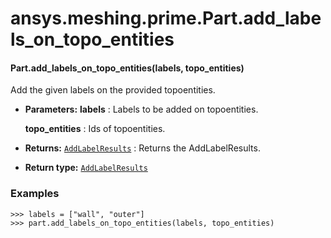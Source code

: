 # ansys.meshing.prime.Part.add_labels_on_topo_entities



#### Part.add_labels_on_topo_entities(labels, topo_entities)

Add the given labels on the provided topoentities.

* **Parameters:**
  **labels**
  : Labels to be added on topoentities.

  **topo_entities**
  : Ids of topoentities.
* **Returns:**
  [`AddLabelResults`](ansys.meshing.prime.AddLabelResults.md#ansys.meshing.prime.AddLabelResults)
  : Returns the AddLabelResults.
* **Return type:**
  [`AddLabelResults`](ansys.meshing.prime.AddLabelResults.md#ansys.meshing.prime.AddLabelResults)

### Examples

```pycon
>>> labels = ["wall", "outer"]
>>> part.add_labels_on_topo_entities(labels, topo_entities)
```

<!-- !! processed by numpydoc !! -->
